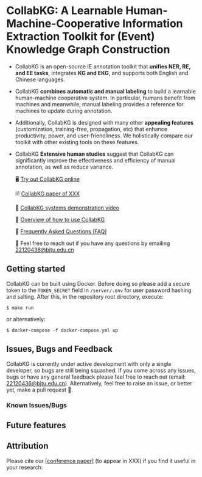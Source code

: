 # CollabKG: A Learnable Human-Machine-Cooperative Information Extraction Toolkit for (Event) Knowledge Graph Construction
- CollabKG is an open-source IE annotation toolkit that **unifies NER, RE, and EE tasks**, integrates **KG and EKG**, and supports both English and Chinese languages. 
- CollabKG **combines automatic and manual labeling** to build a learnable human-machine cooperative system. In particular, humans benefit from machines and meanwhile, manual labeling provides a reference for machines to update during annotation. 
- Additionally, CollabKG is designed with many other **appealing features** (customization, training-free, propagation, etc) that enhance productivity, power, and user-friendliness. We holistically compare our toolkit with other existing tools on these features.
- CollabKG **Extensive human studies** suggest that CollabKG can significantly improve the effectiveness and efficiency of manual annotation, as well as reduce variance.

  🖥 [Try out CollabKG online](http://124.221.16.143:3020/)

  🖹 [CollabKG paper of XXX](https://arxiv.org/pdf/2307.00769.pdf)

  🎥 [CollabKG systems demonstration video](https://www.youtube.com/channel/UCsadiRvhW9dsmn4KtRDCaFg)

  📌 [Overview of how to use CollabKG](https://github.com/cocacola-lab/CollabKG/blob/main/About.md)

  📌 [Frequently Asked Questions (FAQ)](https://github.com/cocacola-lab/CollabKG/blob/main/FAQ.md)

  📨 Feel free to reach out if you have any questions by emailing 22120436@bjtu.edu.cn

## Getting started

CollabKG can be built using Docker. Before doing so please add a secure token to the `TOKEN_SECRET` field in `/server/.env` for user password hashing and salting. After this, in the repository root directory, execute:

```
$ make run
```

or alternatively:

```
$ docker-compose -f docker-compose.yml up
```

## Issues, Bugs and Feedback
CollabKG is currently under active development with only a single developer, so bugs are still being squashed. If you come across any issues, bugs or have any general feedback please feel free to reach out (email: 22120436@bjtu.edu.cn). Alternatively, feel free to raise an issue, or better yet, make a pull request 🙂.

### Known Issues/Bugs

## Future features

## Attribution

Please cite our [[conference paper]](XXX) (to appear in XXX) if you find it useful in your research:

```

```
